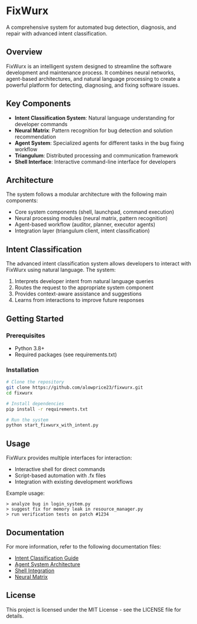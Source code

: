 # FixWurx

A comprehensive system for automated bug detection, diagnosis, and repair with advanced intent classification.

## Overview

FixWurx is an intelligent system designed to streamline the software development and maintenance process. It combines neural networks, agent-based architectures, and natural language processing to create a powerful platform for detecting, diagnosing, and fixing software issues.

## Key Components

- **Intent Classification System**: Natural language understanding for developer commands
- **Neural Matrix**: Pattern recognition for bug detection and solution recommendation
- **Agent System**: Specialized agents for different tasks in the bug fixing workflow
- **Triangulum**: Distributed processing and communication framework
- **Shell Interface**: Interactive command-line interface for developers

## Architecture

The system follows a modular architecture with the following main components:

- Core system components (shell, launchpad, command execution)
- Neural processing modules (neural matrix, pattern recognition)
- Agent-based workflow (auditor, planner, executor agents)
- Integration layer (triangulum client, intent classification)

## Intent Classification

The advanced intent classification system allows developers to interact with FixWurx using natural language. The system:

1. Interprets developer intent from natural language queries
2. Routes the request to the appropriate system component
3. Provides context-aware assistance and suggestions
4. Learns from interactions to improve future responses

## Getting Started

### Prerequisites

- Python 3.8+
- Required packages (see requirements.txt)

### Installation

```bash
# Clone the repository
git clone https://github.com/alowprice23/fixwurx.git
cd fixwurx

# Install dependencies
pip install -r requirements.txt

# Run the system
python start_fixwurx_with_intent.py
```

## Usage

FixWurx provides multiple interfaces for interaction:

- Interactive shell for direct commands
- Script-based automation with .fx files
- Integration with existing development workflows

Example usage:

```
> analyze bug in login_system.py
> suggest fix for memory leak in resource_manager.py
> run verification tests on patch #1234
```

## Documentation

For more information, refer to the following documentation files:

- [Intent Classification Guide](INTENT_CLASSIFICATION_README.md)
- [Agent System Architecture](README_agent_system.md)
- [Shell Integration](README_shell.md)
- [Neural Matrix](neural_matrix/README.md)

## License

This project is licensed under the MIT License - see the LICENSE file for details.
